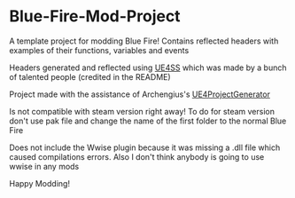 # Blue-Fire-Mod-Project

A template project for modding Blue Fire! Contains reflected headers with examples of their functions, variables and events

Headers generated and reflected using [UE4SS](https://github.com/UE4SS/UE4SS) which was made by a bunch of talented people (credited in the README)

Project made with the assistance of Archengius's [UE4ProjectGenerator](https://github.com/Archengius/UE4GameProjectGenerator)

Is not compatible with steam version right away! To do for steam version don't use pak file and change the name of the first folder to the normal Blue Fire

Does not include the Wwise plugin because it was missing a .dll file which caused compilations errors. Also I don't think anybody is going to use wwise in any mods

Happy Modding!

